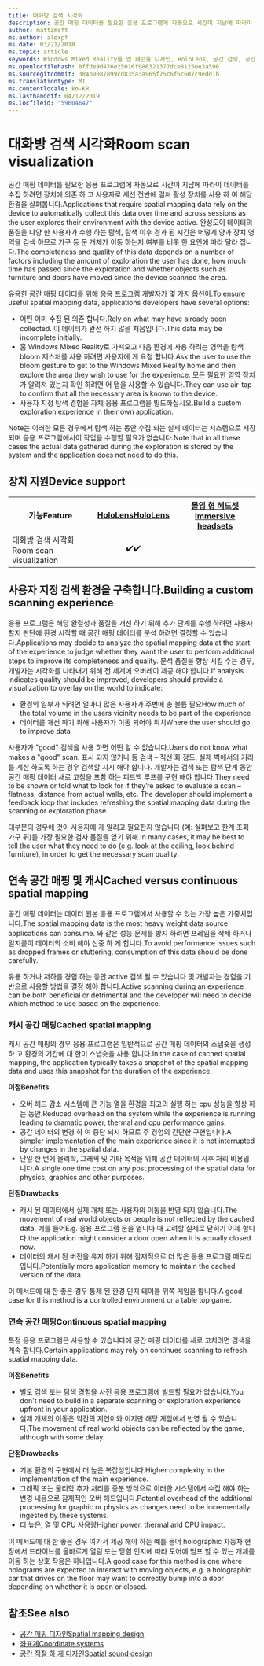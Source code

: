 ```yaml
---
title: 대화방 검색 시각화
description: 공간 매핑 데이터를 필요한 응용 프로그램에 자동으로 시간이 지남에 따라이 데이터를 수집 하려면 장치에 의존 하 고 사용자로 세션 전반에 걸쳐 활성 장치를 사용 하 여 해당 환경을 살펴봅니다.
author: mattzmsft
ms.author: alexpf
ms.date: 03/21/2018
ms.topic: article
keywords: Windows Mixed Reality를 앱 패턴을 디자인, HoloLens, 공간 검색, 공간 재구성, 화면 매핑을 메시
ms.openlocfilehash: 8ffde9d476e25016f986321377dce8125ee3a596
ms.sourcegitcommit: 384b0087899cd835a3a965f75c6f6c607c9edd1b
ms.translationtype: MT
ms.contentlocale: ko-KR
ms.lasthandoff: 04/12/2019
ms.locfileid: "59604647"
---
```

# <a name="room-scan-visualization"></a><span data-ttu-id="efc09-104">대화방 검색 시각화</span><span class="sxs-lookup"><span data-stu-id="efc09-104">Room scan visualization</span></span>

<span data-ttu-id="efc09-105">공간 매핑 데이터를 필요한 응용 프로그램에 자동으로 시간이 지남에 따라이 데이터를 수집 하려면 장치에 의존 하 고 사용자로 세션 전반에 걸쳐 활성 장치를 사용 하 여 해당 환경을 살펴봅니다.</span><span class="sxs-lookup"><span data-stu-id="efc09-105">Applications that require spatial mapping data rely on the device to automatically collect this data over time and across sessions as the user explores their environment with the device active.</span></span> <span data-ttu-id="efc09-106">완성도이 데이터의 품질을 다양 한 사용자가 수행 하는 탐색, 탐색 이후 경과 된 시간은 어떻게 양과 장치 영역을 검색 하므로 가구 등 문 개체가 이동 하는지 여부를 비롯 한 요인에 따라 달라 집니다.</span><span class="sxs-lookup"><span data-stu-id="efc09-106">The completeness and quality of this data depends on a number of factors including the amount of exploration the user has done, how much time has passed since the exploration and whether objects such as furniture and doors have moved since the device scanned the area.</span></span>

<span data-ttu-id="efc09-107">유용한 공간 매핑 데이터를 위해 응용 프로그램 개발자가 몇 가지 옵션이.</span><span class="sxs-lookup"><span data-stu-id="efc09-107">To ensure useful spatial mapping data, applications developers have several options:</span></span>
* <span data-ttu-id="efc09-108">어떤 이미 수집 된 의존 합니다.</span><span class="sxs-lookup"><span data-stu-id="efc09-108">Rely on what may have already been collected.</span></span> <span data-ttu-id="efc09-109">이 데이터가 완전 하지 않을 처음입니다.</span><span class="sxs-lookup"><span data-stu-id="efc09-109">This data may be incomplete initially.</span></span>
* <span data-ttu-id="efc09-110">홈 Windows Mixed Reality로 가져오고 다음 환경에 사용 하려는 영역을 탐색 bloom 제스처를 사용 하려면 사용자에 게 요청 합니다.</span><span class="sxs-lookup"><span data-stu-id="efc09-110">Ask the user to use the bloom gesture to get to the Windows Mixed Reality home and then explore the area they wish to use for the experience.</span></span> <span data-ttu-id="efc09-111">모든 필요한 영역 장치가 알려져 있는지 확인 하려면 어 탭을 사용할 수 있습니다.</span><span class="sxs-lookup"><span data-stu-id="efc09-111">They can use air-tap to confirm that all the necessary area is known to the device.</span></span>
* <span data-ttu-id="efc09-112">사용자 지정 탐색 경험을 자체 응용 프로그램을 빌드하십시오.</span><span class="sxs-lookup"><span data-stu-id="efc09-112">Build a custom exploration experience in their own application.</span></span>

<span data-ttu-id="efc09-113">Note는 이러한 모든 경우에서 탐색 하는 동안 수집 되는 실제 데이터는 시스템으로 저장 되며 응용 프로그램에서이 작업을 수행할 필요가 없습니다.</span><span class="sxs-lookup"><span data-stu-id="efc09-113">Note that in all these cases the actual data gathered during the exploration is stored by the system and the application does not need to do this.</span></span>

## <a name="device-support"></a><span data-ttu-id="efc09-114">장치 지원</span><span class="sxs-lookup"><span data-stu-id="efc09-114">Device support</span></span>

<table>
<tr>
<th><span data-ttu-id="efc09-115">기능</span><span class="sxs-lookup"><span data-stu-id="efc09-115">Feature</span></span></th><th style="width:150px"> <span data-ttu-id="efc09-116"><a href="hololens-hardware-details.md">HoloLens</a></span><span class="sxs-lookup"><span data-stu-id="efc09-116"><a href="hololens-hardware-details.md">HoloLens</a></span></span></th><th style="width:150px"> <span data-ttu-id="efc09-117"><a href="immersive-headset-hardware-details.md">몰입 형 헤드셋</a></span><span class="sxs-lookup"><span data-stu-id="efc09-117"><a href="immersive-headset-hardware-details.md">Immersive headsets</a></span></span></th>
</tr><tr>
<td> <span data-ttu-id="efc09-118">대화방 검색 시각화</span><span class="sxs-lookup"><span data-stu-id="efc09-118">Room scan visualization</span></span></td><td style="text-align: center;"> <span data-ttu-id="efc09-119">✔️</span><span class="sxs-lookup"><span data-stu-id="efc09-119">✔️</span></span></td><td style="text-align: center;"></td>
</tr>
</table>



## <a name="building-a-custom-scanning-experience"></a><span data-ttu-id="efc09-120">사용자 지정 검색 환경을 구축합니다.</span><span class="sxs-lookup"><span data-stu-id="efc09-120">Building a custom scanning experience</span></span>

<span data-ttu-id="efc09-121">응용 프로그램은 해당 완결성과 품질을 개선 하기 위해 추가 단계를 수행 하려면 사용자 할지 판단에 환경 시작할 때 공간 매핑 데이터를 분석 하려면 결정할 수 있습니다.</span><span class="sxs-lookup"><span data-stu-id="efc09-121">Applications may decide to analyze the spatial mapping data at the start of the experience to judge whether they want the user to perform additional steps to improve its completeness and quality.</span></span> <span data-ttu-id="efc09-122">분석 품질을 향상 시킬 수는 경우, 개발자는 시각화를 나타내기 위해 전 세계에 오버레이 제공 해야 합니다.</span><span class="sxs-lookup"><span data-stu-id="efc09-122">If analysis indicates quality should be improved, developers should provide a visualization to overlay on the world to indicate:</span></span>
* <span data-ttu-id="efc09-123">환경의 일부가 되려면 얼마나 많은 사용자가 주변에 총 볼륨 필요</span><span class="sxs-lookup"><span data-stu-id="efc09-123">How much of the total volume in the users vicinity needs to be part of the experience</span></span>
* <span data-ttu-id="efc09-124">데이터를 개선 하기 위해 사용자가 이동 되어야 위치</span><span class="sxs-lookup"><span data-stu-id="efc09-124">Where the user should go to improve data</span></span>

<span data-ttu-id="efc09-125">사용자가 "good" 검색을 사용 하면 어떤 알 수 없습니다.</span><span class="sxs-lookup"><span data-stu-id="efc09-125">Users do not know what makes a "good" scan.</span></span> <span data-ttu-id="efc09-126">표시 되지 않거나 등 검색 – 직선 화 정도, 실제 벽에서의 거리를 계산 하도록 하는 경우 검색할 지시 해야 합니다. 개발자는 검색 또는 탐색 단계 동안 공간 매핑 데이터 새로 고침을 포함 하는 피드백 루프를 구현 해야 합니다.</span><span class="sxs-lookup"><span data-stu-id="efc09-126">They need to be shown or told what to look for if they’re asked to evaluate a scan – flatness, distance from actual walls, etc. The developer should implement a feedback loop that includes refreshing the spatial mapping data during the scanning or exploration phase.</span></span>

<span data-ttu-id="efc09-127">대부분의 경우에 것이 사용자에 게 알리고 필요한지 않습니다 (예: 살펴보고 한계 조회 가구 뒤)를 가장 필요한 검사 품질을 얻기 위해.</span><span class="sxs-lookup"><span data-stu-id="efc09-127">In many cases, it may be best to tell the user what they need to do (e.g. look at the ceiling, look behind furniture), in order to get the necessary scan quality.</span></span>

## <a name="cached-versus-continuous-spatial-mapping"></a><span data-ttu-id="efc09-128">연속 공간 매핑 및 캐시</span><span class="sxs-lookup"><span data-stu-id="efc09-128">Cached versus continuous spatial mapping</span></span>

<span data-ttu-id="efc09-129">공간 매핑 데이터는 데이터 원본 응용 프로그램에서 사용할 수 있는 가장 높은 가중치입니다.</span><span class="sxs-lookup"><span data-stu-id="efc09-129">The spatial mapping data is the most heavy weight data source applications can consume.</span></span> <span data-ttu-id="efc09-130">와 같은 성능 문제를 방지 하려면 프레임을 삭제 하거나 일지를이 데이터의 소비 해야 신중 하 게 합니다.</span><span class="sxs-lookup"><span data-stu-id="efc09-130">To avoid performance issues such as dropped frames or stuttering, consumption of this data should be done carefully.</span></span>

<span data-ttu-id="efc09-131">유용 하거나 저하를 경험 하는 동안 active 검색 될 수 있습니다 및 개발자는 경험을 기반으로 사용할 방법을 결정 해야 합니다.</span><span class="sxs-lookup"><span data-stu-id="efc09-131">Active scanning during an experience can be both beneficial or detrimental and the developer will need to decide which method to use based on the experience.</span></span>

### <a name="cached-spatial-mapping"></a><span data-ttu-id="efc09-132">캐시 공간 매핑</span><span class="sxs-lookup"><span data-stu-id="efc09-132">Cached spatial mapping</span></span>

<span data-ttu-id="efc09-133">캐시 공간 매핑의 경우 응용 프로그램은 일반적으로 공간 매핑 데이터의 스냅숏을 생성 하 고 환경의 기간에 대 한이 스냅숏을 사용 합니다.</span><span class="sxs-lookup"><span data-stu-id="efc09-133">In the case of cached spatial mapping, the application typically takes a snapshot of the spatial mapping data and uses this snapshot for the duration of the experience.</span></span>

<span data-ttu-id="efc09-134">**이점**</span><span class="sxs-lookup"><span data-stu-id="efc09-134">**Benefits**</span></span>
* <span data-ttu-id="efc09-135">오버 헤드 감소 시스템에 큰 기능 열을 환경을 최고의 실행 하는 cpu 성능을 향상 하는 동안.</span><span class="sxs-lookup"><span data-stu-id="efc09-135">Reduced overhead on the system while the experience is running leading to dramatic power, thermal and cpu performance gains.</span></span>
* <span data-ttu-id="efc09-136">공간 데이터의 변경 하 여 중단 되지 하므로 주 경험의 간단한 구현입니다.</span><span class="sxs-lookup"><span data-stu-id="efc09-136">A simpler implementation of the main experience since it is not interrupted by changes in the spatial data.</span></span>
* <span data-ttu-id="efc09-137">단일 한 번에 물리학, 그래픽 및 기타 목적을 위해 공간 데이터의 사후 처리 비용입니다.</span><span class="sxs-lookup"><span data-stu-id="efc09-137">A single one time cost on any post processing of the spatial data for physics, graphics and other purposes.</span></span>

<span data-ttu-id="efc09-138">**단점**</span><span class="sxs-lookup"><span data-stu-id="efc09-138">**Drawbacks**</span></span>
* <span data-ttu-id="efc09-139">캐시 된 데이터에서 실제 개체 또는 사용자의 이동을 반영 되지 않습니다.</span><span class="sxs-lookup"><span data-stu-id="efc09-139">The movement of real world objects or people is not reflected by the cached data.</span></span> <span data-ttu-id="efc09-140">예를 들어</span><span class="sxs-lookup"><span data-stu-id="efc09-140">E.g.</span></span> <span data-ttu-id="efc09-141">응용 프로그램 문을 엽니다 때 고려할 실제로 닫히기 이제 합니다.</span><span class="sxs-lookup"><span data-stu-id="efc09-141">the application might consider a door open when it is actually closed now.</span></span>
* <span data-ttu-id="efc09-142">데이터의 캐시 된 버전을 유지 하기 위해 잠재적으로 더 많은 응용 프로그램 메모리입니다.</span><span class="sxs-lookup"><span data-stu-id="efc09-142">Potentially more application memory to maintain the cached version of the data.</span></span>

<span data-ttu-id="efc09-143">이 메서드에 대 한 좋은 경우 통제 된 환경 인지 테이블 위쪽 게임을 합니다.</span><span class="sxs-lookup"><span data-stu-id="efc09-143">A good case for this method is a controlled environment or a table top game.</span></span>

### <a name="continuous-spatial-mapping"></a><span data-ttu-id="efc09-144">연속 공간 매핑</span><span class="sxs-lookup"><span data-stu-id="efc09-144">Continuous spatial mapping</span></span>

<span data-ttu-id="efc09-145">특정 응용 프로그램은 사용할 수 있습니다에 공간 매핑 데이터를 새로 고치려면 검색을 계속 합니다.</span><span class="sxs-lookup"><span data-stu-id="efc09-145">Certain applications may rely on continues scanning to refresh spatial mapping data.</span></span>

<span data-ttu-id="efc09-146">**이점**</span><span class="sxs-lookup"><span data-stu-id="efc09-146">**Benefits**</span></span>
* <span data-ttu-id="efc09-147">별도 검색 또는 탐색 경험을 사전 응용 프로그램에 빌드할 필요가 없습니다.</span><span class="sxs-lookup"><span data-stu-id="efc09-147">You don't need to build in a separate scanning or exploration experience upfront in your application.</span></span>
* <span data-ttu-id="efc09-148">실제 개체의 이동은 약간의 지연이와 이지만 해당 게임에서 반영 될 수 있습니다.</span><span class="sxs-lookup"><span data-stu-id="efc09-148">The movement of real world objects can be reflected by the game, although with some delay.</span></span>

<span data-ttu-id="efc09-149">**단점**</span><span class="sxs-lookup"><span data-stu-id="efc09-149">**Drawbacks**</span></span>
* <span data-ttu-id="efc09-150">기본 환경의 구현에서 더 높은 복잡성입니다.</span><span class="sxs-lookup"><span data-stu-id="efc09-150">Higher complexity in the implementation of the main experience.</span></span>
* <span data-ttu-id="efc09-151">그래픽 또는 물리학 추가 처리를 증분 방식으로 이러한 시스템에서 수집 해야 하는 변경 내용으로 잠재적인 오버 헤드입니다.</span><span class="sxs-lookup"><span data-stu-id="efc09-151">Potential overhead of the additional processing for graphic or physics as changes need to be incrementally ingested by these systems.</span></span>
* <span data-ttu-id="efc09-152">더 높은, 열 및 CPU 사용량</span><span class="sxs-lookup"><span data-stu-id="efc09-152">Higher power, thermal and CPU impact.</span></span>

<span data-ttu-id="efc09-153">이 메서드에 대 한 좋은 경우 여기서 제공 해야 하는 예를 들어 holographic 자동차 현장에서 드라이브를 올바르게 열림 또는 닫힘 인지에 따라 도어에 범프 할 수 있는 개체를 이동 하는 상호 작용은 하나입니다.</span><span class="sxs-lookup"><span data-stu-id="efc09-153">A good case for this method is one where holograms are expected to interact with moving objects, e.g. a holographic car that drives on the floor may want to correctly bump into a door depending on whether it is open or closed.</span></span>

## <a name="see-also"></a><span data-ttu-id="efc09-154">참조</span><span class="sxs-lookup"><span data-stu-id="efc09-154">See also</span></span>
* [<span data-ttu-id="efc09-155">공간 매핑 디자인</span><span class="sxs-lookup"><span data-stu-id="efc09-155">Spatial mapping design</span></span>](spatial-mapping-design.md)
* [<span data-ttu-id="efc09-156">좌표계</span><span class="sxs-lookup"><span data-stu-id="efc09-156">Coordinate systems</span></span>](coordinate-systems.md)
* [<span data-ttu-id="efc09-157">공간 적절 하 게 디자인</span><span class="sxs-lookup"><span data-stu-id="efc09-157">Spatial sound design</span></span>](spatial-sound-design.md)

